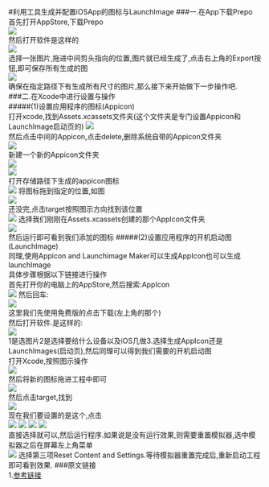#利用工具生成并配置iOSApp的图标与LaunchImage
###一.在App下载Prepo   
首先打开AppStore,下载Prepo  
 ![](Pictures/1.png)  
 然后打开软件是这样的  
![](Pictures/2.png)  
选择一张图片,拖进中间剪头指向的位置,图片就已经生成了,点击右上角的Export按钮,即可保存所有生成的图  
![](Pictures/3.png)   
确保在指定路径下有生成所有尺寸的图片,那么接下来开始做下一步操作吧.  
###二.在Xcode中进行设置与操作  
#####(1)设置应用程序的图标(Appicon)  
打开xcode,找到Assets.xcassets文件夹(这个文件夹是专门设置Appicon和LaunchImage启动页的)
![](Pictures/4.png)  
然后点击中间的Appicon,点击delete,删除系统自带的Appicon文件夹  
![](Pictures/5.png)   
新建一个新的Appicon文件夹  
![](Pictures/6.png)  
![](Pictures/7.png)  
打开存储路径下生成的appicon图标  
![](Pictures/8.png) 
将图标拖到指定的位置,如图  
![](Pictures/9.png)  
还没完,点击target按照图示方向找到该位置  
![](Pictures/10.png) 
选择我们刚刚在Assets.xcassets创建的那个AppIcon文件夹  
![](Pictures/11.png)  
然后运行即可看到我们添加的图标
#####(2)设置应用程序的开机启动图(LaunchImage)  
同理,使用Appicon and Launchimage Maker可以生成AppIcon也可以生成launchImage  
具体步骤根据以下链接进行操作   
首先打开你的电脑上的AppStore,然后搜索:AppIcon  
![](Picture/1.png) 
然后回车:  
![](Picture/2.png)  
这里我们先使用免费版的点击下载(左上角的那个)  
然后打开软件.是这样的:  
![](Picture/3.png)  
1是选图片2是选择要给什么设备以及iOS几做3.选择生成AppIcon还是LaunchImages(启动页),然后同理可以得到我们需要的开机启动图  
打开Xcode,按照图示操作  
![](Picture/4.png)  
然后将新的图标拖进工程中即可  
![](Picture/5.png)  
然后点击target,找到  
![](Picture/6.png)   
现在我们要设置的是这个,点击  
![](Picture/7.png) 
![](Picture/8.png) 
![](Picture/9.png) 
![](Picture/10.png)   
直接选择就可以,然后运行程序.如果说是没有运行效果,则需要重置模拟器,选中模拟器之后在屏幕左上角菜单  
![](Picture/11.png) 
选择第三项Reset Content and Settings.等待模拟器重置完成后,重新启动工程即可看到效果.
###原文链接  
1.[参考链接](http://www.jianshu.com/p/e7e0cabdc6a7)



